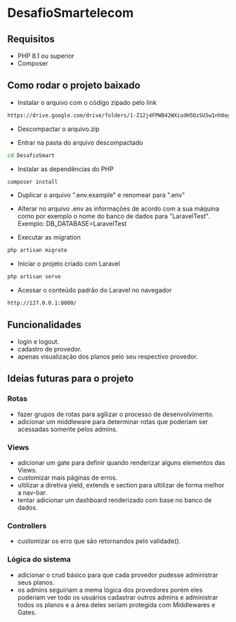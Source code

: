 # DesafioSmartelecom
## Requisitos

* PHP 8.1 ou superior
* Composer

## Como rodar o projeto baixado
- Instalar o arquivo com o código zipado pelo link
```bash
https://drive.google.com/drive/folders/1-Z12j4FPWB42WXiodH5OzSU5w1nh0ogw
```

- Descompactar o arquivo.zip

- Entrar na pasta do arquivo descompactado 
```bash
cd DesafioSmart
```

- Instalar as dependências do PHP
```bash
composer install
```

- Duplicar o arquivo ".env.example" e renomear para ".env"
- Alterar no arquivo .env as informações de acordo com a sua máquina como por exemplo o nome do banco de dados para "LaravelTest". Exemplo: DB_DATABASE=LaravelTest


- Executar as migration
```bash
php artisan migrate
```

- Iniciar o projeto criado com Laravel
```bash
php artisan serve
```

- Acessar o conteúdo padrão do Laravel no navegador
```
http://127.0.0.1:8000/
```

## Funcionalidades
- login e logout.<!-- rota showLogin, login e logout -->
- cadastro de provedor.<!-- rota cadastar -->
- apenas visualização dos planos pelo seu respectivo provedor.<!-- rota tabela -->

## Ideias futuras para o projeto
### Rotas 
- fazer grupos de rotas para agilizar o processo de desenvolvimento.
- adicionar um middleware para determinar rotas que poderiam ser acessadas somente pelos admins.

### Views
- adicionar um gate para definir quando renderizar alguns elementos das Views.
- customizar mais páginas de erros.
- ultilizar a diretiva yield, extends e section para ultilizar de forma melhor a nav-bar.
- tentar adicionar um dashboard renderizado com base no banco de dados.

### Controllers
- customizar os erro que são retornandos pelo validade().

### Lógica do sistema
- adicionar o crud básico para que cada provedor pudesse administrar seus planos.
- os admins seguiriam a mema lógica dos provedores porém eles poderiam ver todo os usuários cadastrar outros admins e administrar todos os planos e a área deles seriam protegida com Middlewares e Gates.

<!-- Seja o que Deus quiser -->